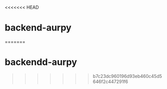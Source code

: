 <<<<<<< HEAD
# backend-aurpy
=======
# backendd-aurpy
>>>>>>> b7c23dc960196d93eb460c45d5646f2c447291f6
